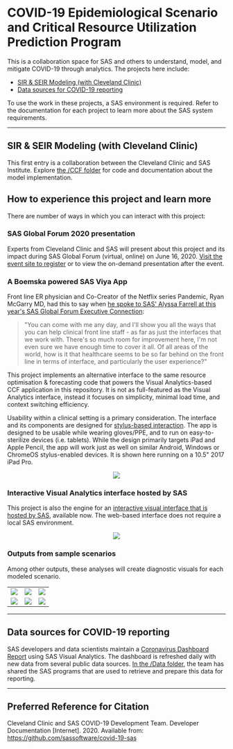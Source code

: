 # COVID-19 Epidemiological Scenario and Critical Resource Utilization Prediction Program

This is a collaboration space for SAS and others to understand, model, and mitigate COVID-19 through analytics. The projects here include:

* [SIR & SEIR Modeling (with Cleveland Clinic)](#sir--seir-modeling-with-cleveland-clinic)
* [Data sources for COVID-19 reporting](#data-sources-for-covid-19-reporting)

To use the work in these projects, a SAS environment is required.  Refer to the documentation for each project to learn more about the SAS system requirements.

---

## SIR & SEIR Modeling (with Cleveland Clinic)

This first entry is a collaboration between the Cleveland Clinic and SAS Institute. Explore [the /CCF folder](./CCF) for code and documentation about the model implementation.
    
## How to experience this project and learn more

There are number of ways in which you can interact with this project:

### SAS Global Forum 2020 presentation 

Experts from Cleveland Clinic and SAS will present about this project and its impact during SAS Global Forum (virtual, online) on June 16, 2020.  [Visit the event site to register](https://www.sas.com/en_us/events/sas-global-forum/agenda.html) or to view the on-demand presentation after the event.

### A Boemska powered SAS Viya App

Front line ER physician and Co-Creator of the Netflix series Pandemic, Ryan McGarry MD, had this to say when [he spoke to SAS' Alyssa Farrell at this year's SAS Global Forum Executive Connection](https://www.sas.com/en_us/events/sas-global-forum/analytics-executive.html):

> "You can come with me any day, and I'll show you all the ways that you can help clinical front line staff - as far as just the interfaces that we work with. There's so much room for improvement here, I'm not even sure we have enough time to cover it all. Of all areas of the world, how is it that healthcare seems to be so far behind on the front line in terms of interface, and particularly the user experience?" 

This project implements an alternative interface to the same resource optimisation & forecasting code that powers the Visual Analytics-based CCF application in this repository. It is not as full-featured as the Visual Analytics interface, instead it focuses on simplicity, minimal load time, and context switching efficiency.

Usability within a clinical setting is a primary consideration. The interface and its components are designed for [stylus-based interaction](https://ieeexplore.ieee.org/document/4588449). The app is designed to be usable while wearing gloves/PPE, and to run on easy-to-sterilize devices (i.e. tablets). While the design primarily targets iPad and Apple Pencil, the app will work just as well on similar Android, Windows or ChromeOS stylus-enabled devices. It is shown here running on a 10.5" 2017 iPad Pro. 

<p align="center">
<img src="./App/covid-app-ipad.gif">
</p>

### Interactive Visual Analytics interface hosted by SAS

This project is also the engine for an [interactive visual interface that is hosted by SAS](https://www.sas.com/en_us/trials/software/epidemiological-scenario-analysis/form.html), available now.  The web-based interface does not require a local SAS environment.

<p align="center">
<img src="./CCF/images/ui_demo.gif">
</p>

### Outputs from sample scenarios

Among other outputs, these analyses will create diagnostic visuals for each modeled scenario.

|  |  |  |
:-------------------------:|:-------------------------:|:-------------------------:
![](./CCF/images/example-0.png)  |  ![](./CCF/images/example-4.png)  |  ![](./CCF/images/example-3.png)
![](./CCF/images/example-1.png)  |  ![](./CCF/images/example-2.png)  |  ![](./CCF/images/example-5.png)

---

## Data sources for COVID-19 reporting

SAS developers and data scientists maintain a [Coronavirus Dashboard Report](https://www.sas.com/covid19) using SAS Visual Analytics.
The dashboard is refreshed daily with new data from several public data sources.  [In the /Data folder](./Data), the team has shared
the SAS programs that are used to retrieve and prepare this data for reporting.

---

## Preferred Reference for Citation

Cleveland Clinic and SAS COVID-19 Development Team. Developer Documentation [Internet]. 2020. Available from: https://github.com/sassoftware/covid-19-sas
